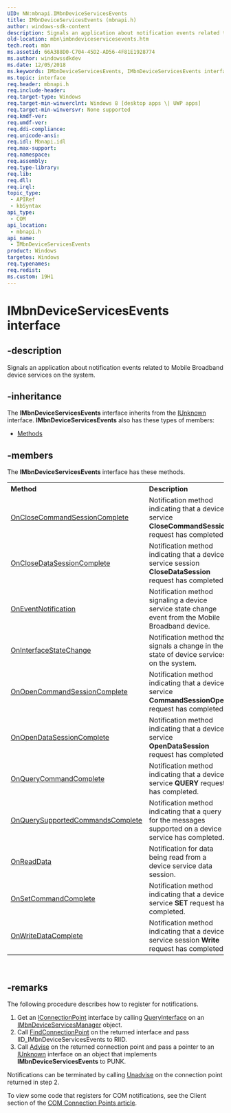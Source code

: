 ```yaml
---
UID: NN:mbnapi.IMbnDeviceServicesEvents
title: IMbnDeviceServicesEvents (mbnapi.h)
author: windows-sdk-content
description: Signals an application about notification events related to Mobile Broadband device services on the system.
old-location: mbn\imbndeviceservicesevents.htm
tech.root: mbn
ms.assetid: 66A388D0-C704-45D2-AD56-4F81E1928774
ms.author: windowssdkdev
ms.date: 12/05/2018
ms.keywords: IMbnDeviceServicesEvents, IMbnDeviceServicesEvents interface [Microsoft Broadband Networks], IMbnDeviceServicesEvents interface [Microsoft Broadband Networks],described, mbn.imbndeviceservicesevents, mbnapi/IMbnDeviceServicesEvents
ms.topic: interface
req.header: mbnapi.h
req.include-header: 
req.target-type: Windows
req.target-min-winverclnt: Windows 8 [desktop apps \| UWP apps]
req.target-min-winversvr: None supported
req.kmdf-ver: 
req.umdf-ver: 
req.ddi-compliance: 
req.unicode-ansi: 
req.idl: Mbnapi.idl
req.max-support: 
req.namespace: 
req.assembly: 
req.type-library: 
req.lib: 
req.dll: 
req.irql: 
topic_type:
 - APIRef
 - kbSyntax
api_type:
 - COM
api_location:
 - mbnapi.h
api_name:
 - IMbnDeviceServicesEvents
product: Windows
targetos: Windows
req.typenames: 
req.redist: 
ms.custom: 19H1
---
```


# IMbnDeviceServicesEvents interface


## -description


Signals an application about notification events related to Mobile Broadband device services on the system.


## -inheritance

The <b xmlns:loc="http://microsoft.com/wdcml/l10n">IMbnDeviceServicesEvents</b> interface inherits from the <a href="https://msdn.microsoft.com/33f1d79a-33fc-4ce5-a372-e08bda378332">IUnknown</a> interface. <b>IMbnDeviceServicesEvents</b> also has these types of members:
<ul>
<li><a href="https://docs.microsoft.com/">Methods</a></li>
</ul>

## -members

The <b>IMbnDeviceServicesEvents</b> interface has these methods.
<table class="members" id="memberListMethods">
<tr>
<th align="left" width="37%">Method</th>
<th align="left" width="63%">Description</th>
</tr>
<tr data="declared;">
<td align="left" width="37%">
<a href="https://msdn.microsoft.com/DD313EF9-E45A-418E-91D5-0BD16C42972A">OnCloseCommandSessionComplete</a>
</td>
<td align="left" width="63%">
Notification method indicating that a device service <b>CloseCommandSession</b> request has completed.

</td>
</tr>
<tr data="declared;">
<td align="left" width="37%">
<a href="https://msdn.microsoft.com/003D87F7-CFFD-47A3-8DAA-0CF9F64E2CF6">OnCloseDataSessionComplete</a>
</td>
<td align="left" width="63%">
Notification method indicating that a device service session <b>CloseDataSession</b> request has completed.

</td>
</tr>
<tr data="declared;">
<td align="left" width="37%">
<a href="https://msdn.microsoft.com/6C3B223A-E791-4861-B93B-1EDC0DC8038B">OnEventNotification</a>
</td>
<td align="left" width="63%">
Notification method signaling a device service state change event from the Mobile Broadband device.

</td>
</tr>
<tr data="declared;">
<td align="left" width="37%">
<a href="https://msdn.microsoft.com/6677E80E-A9D1-45B5-AE3F-71EE22A7CCB6">OnInterfaceStateChange</a>
</td>
<td align="left" width="63%">
Notification method that signals a change in the state of device services on the system.

</td>
</tr>
<tr data="declared;">
<td align="left" width="37%">
<a href="https://msdn.microsoft.com/DE8F8AB7-62DE-47B1-A8E2-E24DFC63892E">OnOpenCommandSessionComplete</a>
</td>
<td align="left" width="63%">
Notification method indicating that a device service <b>CommandSessionOpen</b> request has completed.

</td>
</tr>
<tr data="declared;">
<td align="left" width="37%">
<a href="https://msdn.microsoft.com/50FDF285-0C93-45C3-AB07-9BFB067DAD94">OnOpenDataSessionComplete</a>
</td>
<td align="left" width="63%">
Notification method indicating that a device service <b>OpenDataSession</b> request has completed.

</td>
</tr>
<tr data="declared;">
<td align="left" width="37%">
<a href="https://msdn.microsoft.com/6A04FA3F-D5E4-4E02-A334-218A168762AB">OnQueryCommandComplete</a>
</td>
<td align="left" width="63%">
Notification method indicating that a device service <b>QUERY</b> request has completed.

</td>
</tr>
<tr data="declared;">
<td align="left" width="37%">
<a href="https://msdn.microsoft.com/CA304FF5-B630-4CD5-8E23-844499D6A8D1">OnQuerySupportedCommandsComplete</a>
</td>
<td align="left" width="63%">
Notification method indicating that a query for the messages supported on a device service has completed.

</td>
</tr>
<tr data="declared;">
<td align="left" width="37%">
<a href="https://msdn.microsoft.com/14D2A2A3-E3E0-4C8B-B4FE-F85CA1316877">OnReadData</a>
</td>
<td align="left" width="63%">
Notification for data being read from a device service data session.

</td>
</tr>
<tr data="declared;">
<td align="left" width="37%">
<a href="https://msdn.microsoft.com/A388F548-453B-4DAB-8AD8-ABC26B22F20E">OnSetCommandComplete</a>
</td>
<td align="left" width="63%">
Notification method indicating that a device service <b>SET</b> request has completed.

</td>
</tr>
<tr data="declared;">
<td align="left" width="37%">
<a href="https://msdn.microsoft.com/2C885E15-C689-4ADF-BFB0-24D03932FAC7">OnWriteDataComplete</a>
</td>
<td align="left" width="63%">
Notification method indicating that a device service session <b>Write</b> request has completed.

</td>
</tr>
</table> 


## -remarks



The following procedure describes how to register for notifications.<ol>
<li>Get an <a href="https://msdn.microsoft.com/ef5a917c-b57f-4000-8daa-86fdbfb47579">IConnectionPoint</a> interface by calling <a href="https://msdn.microsoft.com/54d5ff80-18db-43f2-b636-f93ac053146d">QueryInterface</a> on an <a href="https://msdn.microsoft.com/6CFF2275-0649-4009-84F2-0657B2FF281C">IMbnDeviceServicesManager</a> object.</li>
<li>Call <a href="https://msdn.microsoft.com/bbe55013-13ca-43e8-8d5e-ef89076df039">FindConnectionPoint</a> on the returned interface and pass IID_IMbnDeviceServicesEvents to RIID.</li>
<li>Call <a href="https://msdn.microsoft.com/11257f24-096c-4240-8fac-4e42a6161d66">Advise</a> on the returned connection point and pass a pointer to an <a href="https://msdn.microsoft.com/33f1d79a-33fc-4ce5-a372-e08bda378332">IUnknown</a> interface on an object that implements <b>IMbnDeviceServicesEvents</b> to PUNK.</li>
</ol>


Notifications can be terminated by calling <a href="https://msdn.microsoft.com/71641bad-2fd1-4d94-a6d0-116f5687a95b">Unadvise</a> on the connection point returned in step 2.

To view some code that registers for COM notifications, see the Client section of the <a href="http://msdn.microsoft.com/en-us/magazine/cc163361.aspx">COM Connection Points article</a>.



